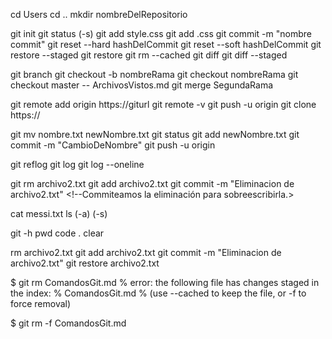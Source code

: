 <!-- GIT es un sistema de control de versiones. Podremos guardar diferentes versiones del mismo código, estos guardados se harán con el comando commit.
Tambíen podremos crear branch´s (ramas) que nos permitirá tener diferentes dimensiones del mismo repositorio (al practicarlo se comprenderá fácilmente). 
Estas ramas sirven para poder realizar las modificaciones que queramos sin arriesgar el código de la rama de producción usualmente la principal llamada master o main. -->

  
<!-- Ubicación de directorio y creación del repositorio al que le iniciaremos GIT-->
cd Users <!--Cambio de directorio (carpeta) (cd = change directory). -->
cd .. <!--Retrocedemos al directorio anterior al que nos encontramos.-->
mkdir nombreDelRepositorio <!--Creamos un nuevo directorio (carpeta). -->


<!-- Comandos de git relacionados con la staging area -->
git init <!--Inicializamos el repositorio de git en el directorio en el que nos encontremos-->
git status (-s) <!--Muestra el estado de los archivos de la staging area (Added, Modified, Deleted, etc)-->
git add style.css <!--Seleccionaremos que archivos o modificaciones añadir a staging area-->
git add .css <!--Subirá o modificará todos los archivos con esa terminación a la staging area-->
git commit -m "nombre commit"<!--Confirma los cambios que esten en el staging area y sobreescribe al archivo creando una nueva versión del mismo, la más actualizada.-->
git reset --hard hashDelCommit <!--Restauraremos un archivo con un commit anterior. --Hard actualizará la versión del commit automaticamente y eliminará todas las versiones (commits) siguientes-->
git reset --soft hashDelCommit <!--A diferencia del anterior, no se perderán los datos de los siguientes commits si no que se mantendrán, pero el archivo estará en estado de "Modified" ya que efectivamente se cargó un commit anterior, ahora para restaurar ese commit se debe restaurar las modificaciones y restaurar el archivo, con los siguientes dos comandos.  -->
git restore --staged <!--Sacaremos al archivo o las modificaciones de la staging area-->
git restore <!--Recuperamos la versión del código del último commit guardado. Cargamos el último guardado.-->
git rm --cached <!--Eliminamos un archivo de GIT de la staging area. Pero no se borrá de los archivos.-->
git diff <!-- Mostrará los cambios realizados recientemente--> 
git diff --staged <!--Mostrará los cambios de la staging area listos para commitearse. -->

<!-- DATA IMPORTANTE DE LOS COMMITS. SE COMMITEARÁ TODO LO QUE ESTE EN STAGING AREA SIN IMPORTAR LA CARPETA. ES DECIR SI EL DIRECTORIO SELECCIONADO DEL BASH ES "REPOSITORIO" TODOS LOS CAMBIOS EN STAGING AREA DE CUALQUIER CARPETA ANIDADA A "REPOSITORIO" SE COMMITEARA. SI TENGO ARCHIVOS CON CAMBIOS EN LA STAGING AREA EN LAS CARPETAS "Comprar" y "RepoDos" tambíen se commitearán por estar anidadas dentro del directorio seleccionado en el bash.
No es necesario hacer 3 commits uno por cada carpeta, basta con hacerlo en la carpeta padre. -->


<!-- RAMAS -->
git branch <!--Se nos mostrarán todas las ramas del repositorio local de git-->
git checkout -b nombreRama <!-- Creamos una rama y nos paramos sobre ella. -->
git checkout nombreRama <!-- Seleccionamos otra rama para usar-->
git checkout master -- ArchivosVistos.md <!--En la rama que ejecutó el código pegamos un archivo de la rama indicada-->
git merge SegundaRama <!--En la rama que ejecutó el código se pegarán todos los archivos de la rama indicada.-->


<!-- GITHUB -->
git remote add origin https://giturl <!--Vinculamos nuestro repositorio local git al repositorio web de github-->
git remote -v <!--Se nos mostrará la URL del repositorio web al que vinculamos nuestro repositorio local -->
git push -u origin <!--Pusheamos al repositorio web de github, podemos una rama indicando su nombre, el último commit realizado sin indicar nada, asi como está.-->
git clone https:// <!--Realizamos un clon de un repositorio remoto en github con su URL-->


<!-- CAMBIAR NOMBRES DE ARCHIVOS Y SU PROCESO PARA ACTUALIZARLOS EN LA PÁGINA WEB -->
git mv nombre.txt newNombre.txt <!-- Cambio de nombre. Ahora se debe agregar este cambio a staging area y commitearlo para pushearlo.-->
git status <!-- Comprobamos el cambio de nombre. Deberá decir "Renamed" -->
git add newNombre.txt <!-- Añadimos el cambio de nombre a la staging area. -->
git commit -m "CambioDeNombre" <!-- Realizamos el commit para confirmar los cambios. -->
git push -u origin <!-- Pusheamos al repositorio web todos los cambios commiteados. En este caso el "git mv" que fue commiteado. -->


<!-- VER EL HISTORIAL DE CAMBIOS DE GIT -->
git reflog <!--Comando que mostrara EL HISTORIAL COMPLETO-->
git log <!-- Comando que se mostrará el historial reciente de movimientos en el git ( mostrará todos los commits con su nombre, autor y fecha) -->
git log --oneline <!-- Para que se vea reducido en una línea. Solo se mostrará el nombre del commit y su hash (ID) -->


<!-- BORRAR ARCHIVOS CON COMANDO GIT -->
git rm archivo2.txt <!-- Además de borrarlo de los archivos locales (working directory) lo eliminamos del repositorio de git. -->
git add archivo2.txt <!--Añadimos el delete a la staging area-->
git commit -m "Eliminacion de archivo2.txt" <!--Commiteamos la eliminación para sobreescribirla.>


<!-- EXTRAS -->
cat messi.txt <!--Se muestra el contenido del archivo indicado.-->
ls (-a) (-s) <!--Se nos mostrarán los archivos del repositorio local git.--> 
<!-- -a agrega las carpetas ocultas (el repositorio .git) -s nos muestra el tamaño de cada directorio (carpeta) en bloques de discos -->
git -h <!-- Help. Te da opciones. -->
pwd <!--Mostrará el repositorio donde estamos ubicados. -->
code . <!-- Abrimos en VSCODE el repositorio en el que estamos parados. -->
clear <!-- Limpiamos git bash -->


<!-- BORRAR ARCHIVOS CON COMANDO DE SISTEMA OPERATIVO -->
rm archivo2.txt <!--Borramos el archivo del working directory (archivos locales) -->
git add archivo2.txt<!--Añadimos la eliminación a la staging area para commitearla y capitalizarla.-->
git commit -m "Eliminacion de archivo2.txt" <!-- Ahora realizaremos el commit de la eliminación. -->
git restore archivo2.txt <!-- Recuperamos el archivo borrado -->


<!-- Problema al intentar borrar y su posterior solución -->
$ git rm ComandosGit.md
% error: the following file has changes staged in the index:
%     ComandosGit.md
% (use --cached to keep the file, or -f to force removal)

$ git rm -f ComandosGit.md
<!-- rm 'ComandosGit.md' -->

<!-- Preguntarle a Guille como resolver el no poder ejecutar comandos al usar git log || git reflog -->
